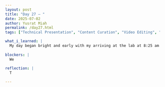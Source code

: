 ```yaml
---
layout: post
title: "Day 27 – "
date: 2025-07-02
author: Yusrat Miah
permalink: /day27.html
tags: ["Technical Presentation", "Content Curation", "Video Editing", "Deep Learning Model"]

what_i_learned: |
  My day began bright and early with my arriving at the lab at 8:25 am due to the bus schedule and to get head start to a long day. I knew going into today that there would be a lot of loose
  
blockers: |
  We 
  
reflection: |
  T

---
```


